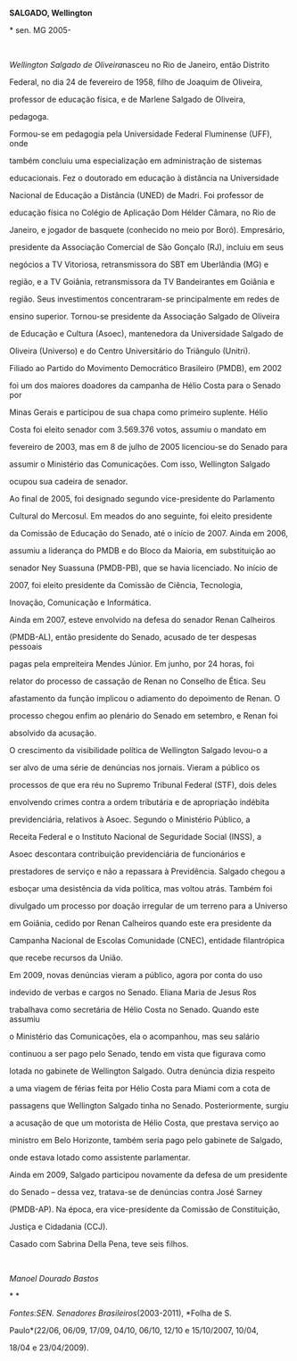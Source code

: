 **SALGADO, Wellington**



\* sen. MG 2005-



 



*Wellington Salgado de Oliveira*nasceu no Rio de Janeiro, então Distrito

Federal, no dia 24 de fevereiro de 1958, filho de Joaquim de Oliveira,

professor de educação física, e de Marlene Salgado de Oliveira,

pedagoga.



Formou-se em pedagogia pela Universidade Federal Fluminense (UFF), onde

também concluiu uma especialização em administração de sistemas

educacionais. Fez o doutorado em educação à distância na Universidade

Nacional de Educação a Distância (UNED) de Madri. Foi professor de

educação física no Colégio de Aplicação Dom Hélder Câmara, no Rio de

Janeiro, e jogador de basquete (conhecido no meio por Boró). Empresário,

presidente da Associação Comercial de São Gonçalo (RJ), incluiu em seus

negócios a TV Vitoriosa, retransmissora do SBT em Uberlândia (MG) e

região, e a TV Goiânia, retransmissora da TV Bandeirantes em Goiânia e

região. Seus investimentos concentraram-se principalmente em redes de

ensino superior. Tornou-se presidente da Associação Salgado de Oliveira

de Educação e Cultura (Asoec), mantenedora da Universidade Salgado de

Oliveira (Universo) e do Centro Universitário do Triângulo (Unitri).



Filiado ao Partido do Movimento Democrático Brasileiro (PMDB), em 2002

foi um dos maiores doadores da campanha de Hélio Costa para o Senado por

Minas Gerais e participou de sua chapa como primeiro suplente. Hélio

Costa foi eleito senador com 3.569.376 votos, assumiu o mandato em

fevereiro de 2003, mas em 8 de julho de 2005 licenciou-se do Senado para

assumir o Ministério das Comunicações. Com isso, Wellington Salgado

ocupou sua cadeira de senador.



Ao final de 2005, foi designado segundo vice-presidente do Parlamento

Cultural do Mercosul. Em meados do ano seguinte, foi eleito presidente

da Comissão de Educação do Senado, até o início de 2007. Ainda em 2006,

assumiu a liderança do PMDB e do Bloco da Maioria, em substituição ao

senador Ney Suassuna (PMDB-PB), que se havia licenciado. No início de

2007, foi eleito presidente da Comissão de Ciência, Tecnologia,

Inovação, Comunicação e Informática.



Ainda em 2007, esteve envolvido na defesa do senador Renan Calheiros

(PMDB-AL), então presidente do Senado, acusado de ter despesas pessoais

pagas pela empreiteira Mendes Júnior. Em junho, por 24 horas, foi

relator do processo de cassação de Renan no Conselho de Ética. Seu

afastamento da função implicou o adiamento do depoimento de Renan. O

processo chegou enfim ao plenário do Senado em setembro, e Renan foi

absolvido da acusação.



O crescimento da visibilidade política de Wellington Salgado levou-o a

ser alvo de uma série de denúncias nos jornais. Vieram a público os

processos de que era réu no Supremo Tribunal Federal (STF), dois deles

envolvendo crimes contra a ordem tributária e de apropriação indébita

previdenciária, relativos à Asoec. Segundo o Ministério Público, a

Receita Federal e o Instituto Nacional de Seguridade Social (INSS), a

Asoec descontara contribuição previdenciária de funcionários e

prestadores de serviço e não a repassara à Previdência. Salgado chegou a

esboçar uma desistência da vida política, mas voltou atrás. Também foi

divulgado um processo por doação irregular de um terreno para a Universo

em Goiânia, cedido por Renan Calheiros quando este era presidente da

Campanha Nacional de Escolas Comunidade (CNEC), entidade filantrópica

que recebe recursos da União.



Em 2009, novas denúncias vieram a público, agora por conta do uso

indevido de verbas e cargos no Senado. Eliana Maria de Jesus Ros

trabalhava como secretária de Hélio Costa no Senado. Quando este assumiu

o Ministério das Comunicações, ela o acompanhou, mas seu salário

continuou a ser pago pelo Senado, tendo em vista que figurava como

lotada no gabinete de Wellington Salgado. Outra denúncia dizia respeito

a uma viagem de férias feita por Hélio Costa para Miami com a cota de

passagens que Wellington Salgado tinha no Senado. Posteriormente, surgiu

a acusação de que um motorista de Hélio Costa, que prestava serviço ao

ministro em Belo Horizonte, também seria pago pelo gabinete de Salgado,

onde estava lotado como assistente parlamentar.



Ainda em 2009, Salgado participou novamente da defesa de um presidente

do Senado – dessa vez, tratava-se de denúncias contra José Sarney

(PMDB-AP). Na época, era vice-presidente da Comissão de Constituição,

Justiça e Cidadania (CCJ).



Casado com Sabrina Della Pena, teve seis filhos.



 



*Manoel Dourado Bastos*



* *



*Fontes:*SEN*. Senadores Brasileiros*(2003-2011), *Folha de S.

Paulo*(22/06, 06/09, 17/09, 04/10, 06/10, 12/10 e 15/10/2007, 10/04,

18/04 e 23/04/2009).



 

